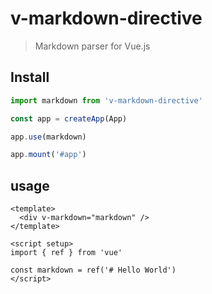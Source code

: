 # v-markdown-directive

> Markdown parser for Vue.js

## Install

```js
import markdown from 'v-markdown-directive'

const app = createApp(App)

app.use(markdown)

app.mount('#app')
```

## usage

```
<template>
  <div v-markdown="markdown" />
</template>

<script setup>
import { ref } from 'vue'

const markdown = ref('# Hello World')
</script>
```
